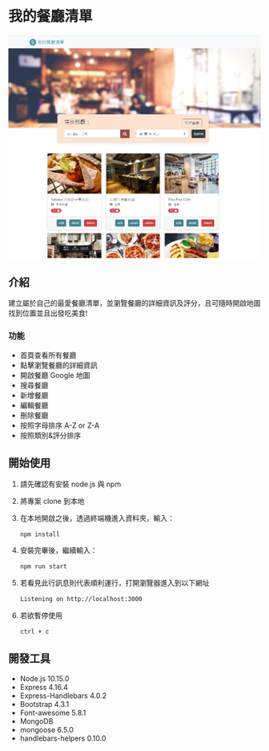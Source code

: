 # 我的餐廳清單

![Index page about Restaurant List](./public/image/snapshot.jpg)

## 介紹

建立屬於自己的最愛餐廳清單，並瀏覽餐廳的詳細資訊及評分，且可隨時開啟地圖找到位置並且出發吃美食!

### 功能

- 首頁查看所有餐廳
- 點擊瀏覽餐廳的詳細資訊
- 開啟餐廳 Google 地圖
- 搜尋餐廳
- 新增餐廳
- 編輯餐廳
- 刪除餐廳
- 按照字母排序 A-Z or Z-A
- 按照類別&評分排序

## 開始使用

1. 請先確認有安裝 node.js 與 npm
2. 將專案 clone 到本地
3. 在本地開啟之後，透過終端機進入資料夾，輸入：

   ```bash
   npm install
   ```

4. 安裝完畢後，繼續輸入：

   ```bash
   npm run start
   ```

5. 若看見此行訊息則代表順利運行，打開瀏覽器進入到以下網址

   ```bash
   Listening on http://localhost:3000
   ```

6. 若欲暫停使用

   ```bash
   ctrl + c
   ```

## 開發工具

- Node.js 10.15.0
- Express 4.16.4
- Express-Handlebars 4.0.2
- Bootstrap 4.3.1
- Font-awesome 5.8.1
- MongoDB
- mongoose 6.5.0
- handlebars-helpers 0.10.0